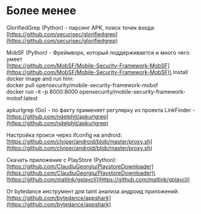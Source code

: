 # Более менее

GlorifiedGrep (Python) - парсинг APK, поиск точек входа: [https://github.com/securisec/glorifiedgrep](https://github.com/securisec/glorifiedgrep)

MobSF (Python) - Фреймворк, который поддерживается и много чего умеет\
[https://github.com/MobSF/Mobile-Security-Framework-MobSF](https://github.com/MobSF/Mobile-Security-Framework-MobSF)\
Install docker image and run him:\
docker pull opensecurity/mobile-security-framework-mobsf\
docker run -it -p 8000:8000 opensecurity/mobile-security-framework-mobsf:latest

apkurlgrep (Go) - по факту применяет регулярку из проекта LinkFinder - [https://github.com/ndelphit/apkurlgrep](https://github.com/ndelphit/apkurlgrep)

Настройка прокси через ifconfig на android: [https://github.com/clviper/android/blob/master/proxy.sh](https://github.com/clviper/android/blob/master/proxy.sh)

Скачать приложение с PlayStore (Python): \
[https://github.com/ClaudiuGeorgiu/PlaystoreDownloader](https://github.com/ClaudiuGeorgiu/PlaystoreDownloader)\
[https://github.com/matlink/gplaycli](https://github.com/matlink/gplaycli)

От bytedance инструмент для taint анализа андроид приложений: [https://github.com/bytedance/appshark](https://github.com/bytedance/appshark)
